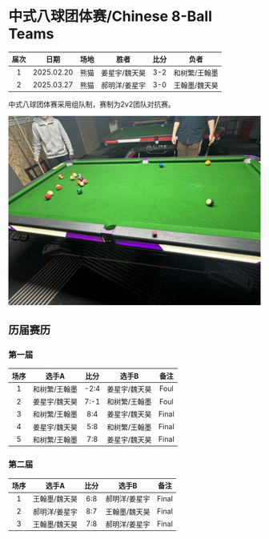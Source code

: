 # 中式八球团体赛/Chinese 8-Ball Teams

| 届次 | 日期        | 场地   | 胜者         | 比分 | 负者         |
| :--: | :--------: | :----: | :----------: | :-: | :----------: |
| 1    | 2025.02.20 | 熊猫   | 姜星宇/魏天昊 | 3-2 | 和树繁/王翰墨 |
| 2    | 2025.03.27 | 熊猫   | 郝明洋/姜星宇 | 3-0 | 王翰墨/魏天昊 |

中式八球团体赛采用组队制，赛制为2v2团队对抗赛。

![](./img/chinese_8-ball_teams.jpg)

## 历届赛历

### 第一届

| 场序 | 选手A        | 比分   | 选手B        | 备注  |
| :--: | :----------: | :---: | :----------: | :---: |
| 1    | 和树繁/王翰墨 | -2:4  | 姜星宇/魏天昊 | Foul  |
| 2    | 姜星宇/魏天昊 |  7:-1 | 和树繁/王翰墨 | Foul  |
| 3    | 和树繁/王翰墨 |  8:4  | 姜星宇/魏天昊 | Final |
| 4    | 姜星宇/魏天昊 |  5:8  | 和树繁/王翰墨 | Final |
| 5    | 和树繁/王翰墨 |  7:8  | 姜星宇/魏天昊 | Final |

### 第二届

| 场序 | 选手A        | 比分   | 选手B        | 备注  |
| :--: | :----------: | :---: | :----------: | :---: |
| 1    | 王翰墨/魏天昊 |  6:8  | 郝明洋/姜星宇 | Final |
| 2    | 郝明洋/姜星宇 |  8:7  | 王翰墨/魏天昊 | Final |
| 3    | 王翰墨/魏天昊 |  7:8  | 郝明洋/姜星宇 | Final |
